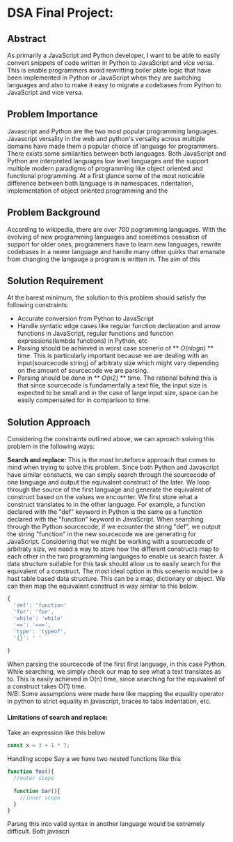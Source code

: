 # **DSA Final Project:** 

##                                               Abstract
As primarily a JavaScript and Python developer, I want to be able to easily convert snippets of code written in Python to JavaScript and vice versa. This is enable programmers avoid rewritting boiler plate logic that have been implemented in Python or JavaScript when they are switching languages and also to make it easy to migrate a codebases from Python to JavaScript and vice versa. 

##                                       Problem Importance
Javascript and Python are the two most popular programming languages. Javascript versality in the web and python's versality across multiple domains have made them a popular choice of language for programmers. There exists some similarities between both languages. Both JavaScript and Python are interpreted languages low level languages and the support multiple modern paradigms of programming like object oriented and functional programming. At a first glance some of the most noticable difference between both language is in namespaces, ndentation, implementation of object oriented programming and the 




##                                           Problem Background

According to wikipedia, there are over 700 pogramming languages. With the evolving of new programming languages and sometimes ceasation of support for older ones, programmers have to learn new languages, rewrite codebases in a newer language and handle many other quirks that emanate from changing the langauge a program is written in. The aim of this    


##                                   Solution Requirement
At the barest minimum, the solution to this problem should satisfy the following constraints:
* Accurate conversion from Python to JavaScript
* Handle syntatic edge cases like regular function declaration and arrow functions in JavaScript, regular functions and function expressions(lambda functions) in Python, etc
* Parsing should be achieved in worst case scenerio of ** *O(nlogn)* ** time. This is  particularly important because we are dealing with an input(sourcecode string) of arbitraty size which might vary depending on the amount of sourcecode we are parsing. 
* Parsing should be done in ** *O(n2)* ** time. The rational behind this is that since sourcecode is fundamentally a text file, the input size is expected to be small and in the case of large input size, space can be easily compensated for in  comparison to time. 



##                                                   Solution Approach                      
Considering the constraints outlined above, we can aproach solving this problem in the following ways:


**Search and replace:** This is the most bruteforce approach that comes to mind when trying to solve this problem. Since both Python and Javascript have similar constucts, we can simply search through the sourcecode of one language and output the equivalent construct of the later. We loop through the source of the first language and generate the equivalent of construct based on the values we encounter. We first store what a construct translates to in the other language. For example, a function declared with the "def" keyword in Python is the same as a function declared with the "function" keyword in JavaScript. When searching through the Python sourcecode, if we ecounter the string "def", we output the string "function" in the new sourcecode we are generating for JavaScript. Considering that we might be working with a sourcecode of arbitraty size, we need a way to store how the different constructs map to each other in the two programming languages to enable us search faster. A data structure suitable for this task should allow us to easily search for the equivalent of a construct. The most ideal option in this scenerio would be a hast table based data structure. This can be a map, dictionary or object. We can then map the equivalent construct in way similar to this below.

```javascript
{
  'def': 'function'
  'for': 'for',
  'while': 'while'
  '==': '===',
  'type': 'typeof',
  '{}': ' '
  
}
```
When parsing the sourcecode of the first first language, in this case Python. While searching, we simply check our map to see what a text translates as to. This is easily achieved in O(n) time, since searching for the equivalent of a construct takes O(1) time.  
N/B: Some assumptions were made here like mapping the equality operator in python to strict equality in javascript, braces to  tabs indentation, etc. 

#### Limitations of search and replace: 













Take an expression like this below
```javascript
const x = 3 + 1 * 7;
```
Handling scope
Say a we have two nested functions like this

```javascript
function foo(){
  //outer scope
  
  function bar(){
    //inner scope
  }
}
```
Parsng this into valid syntax in another language would be extremely difficult. Both javascri

```
